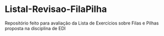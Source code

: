# ListaI-Revisao-FilaPilha
Repositório feito para avaliação da Lista de Exercícios sobre Filas e Pilhas proposta na disciplina de EDI
